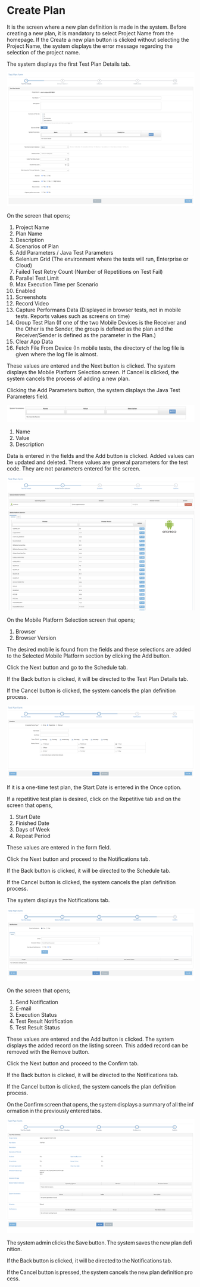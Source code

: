 # Create Plan

It is the screen where a new plan definition is made in the system. Before creating a new plan, it is mandatory to select Project Name from the homepage. If the Create a new plan button is clicked without selecting the Project Name, the system displays the error message regarding the selection of the project name. &#x20;

The system displays the first Test Plan Details tab.&#x20;



![](../../.gitbook/assets/TestPlanForm.png)

On the screen that opens;&#x20;

1. Project Name &#x20;
2. Plan Name &#x20;
3. Description &#x20;
4. Scenarios of Plan &#x20;
5. Add Parameters / Java Test Parameters &#x20;
6. Selenium Grid (The environment where the tests will run, Enterprise or Cloud)&#x20;
7. Failed Test Retry Count (Number of Repetitions on Test Fail)&#x20;
8. Parallel Test Limit &#x20;
9. Max Execution Time per Scenario &#x20;
10. Enabled &#x20;
11. Screenshots &#x20;
12. Record Video &#x20;
13. Capture Performans Data (Displayed in browser tests, not in mobile tests. Reports values such as screens on time)&#x20;
14. Group Test Plan (If one of the two Mobile Devices is the Receiver and the Other is the Sender, the group is defined as the plan and the Receiver/Sender is defined as the parameter in the Plan.)&#x20;
15. Clear App Data&#x20;
16. Fetch File From Device (In mobile tests, the directory of the log file is given where the log file is almost.&#x20;

These values are entered and the Next button is clicked. The system displays the Mobile Platform Selection screen. If Cancel is clicked, the system cancels the process of adding a new plan.&#x20;

&#x20;

Clicking the Add Parameters button, the system displays the Java Test Parameters field.&#x20;

![](<../../.gitbook/assets/TestPlanForm-SystemParameters (1).png>)

1. Name &#x20;
2. Value &#x20;
3. Description &#x20;

Data is entered in the fields and the Add button is clicked. Added values can be updated and deleted. These values are general parameters for the test code. They are not parameters entered for the screen.&#x20;

![](../../.gitbook/assets/TestPlanForm-MobileSelection.png)

On the Mobile Platform Selection screen that opens;&#x20;

1. Browser&#x20;
2. Browser Version &#x20;

The desired mobile is found from the fields and these selections are added to the Selected Mobile Platform section by clicking the Add button.&#x20;

Click the Next button and go to the Schedule tab.&#x20;

If the Back button is clicked, it will be directed to the Test Plan Details tab.&#x20;

If the Cancel button is clicked, the system cancels the plan definition process.&#x20;



![](../../.gitbook/assets/TestPlanForm-Schedule.png)

If it is a one-time test plan, the Start Date is entered in the Once option.&#x20;

If a repetitive test plan is desired, click on the Repetitive tab and on the screen that opens,&#x20;

1. Start Date &#x20;
2. Finished Date &#x20;
3. Days of Week &#x20;
4. Repeat Period &#x20;

&#x20;

These values are entered in the form field.&#x20;

Click the Next button and proceed to the Notifications tab.&#x20;

If the Back button is clicked, it will be directed to the Schedule tab.&#x20;

If the Cancel button is clicked, the system cancels the plan definition process.&#x20;

The system displays the Notifications tab.&#x20;



![](../../.gitbook/assets/TestPlanForm-Notification.png)

On the screen that opens;&#x20;

&#x20;

1. Send Notification &#x20;
2. E-mail &#x20;
3. Execution Status &#x20;
4. Test Result Notification &#x20;
5. Test Result Status &#x20;

&#x20;

These values are entered and the Add button is clicked. The system displays the added record on the listing screen. This added record can be removed with the Remove button.&#x20;

Click the Next button and proceed to the Confirm tab.&#x20;

If the Back button is clicked, it will be directed to the Notifications tab.&#x20;

If the Cancel button is clicked, the system cancels the plan definition process.&#x20;

&#x20;

On the Confirm screen that opens, the system displays a summary of all the information in the previously entered tabs.&#x20;

&#x20;



![](../../.gitbook/assets/TestPlanForm-Confirm.png)

The system admin clicks the Save button. The system saves the new plan definition.&#x20;

If the Back button is clicked, it will be directed to the Notifications tab.&#x20;

If the Cancel button is pressed, the system cancels the new plan definition process. &#x20;
